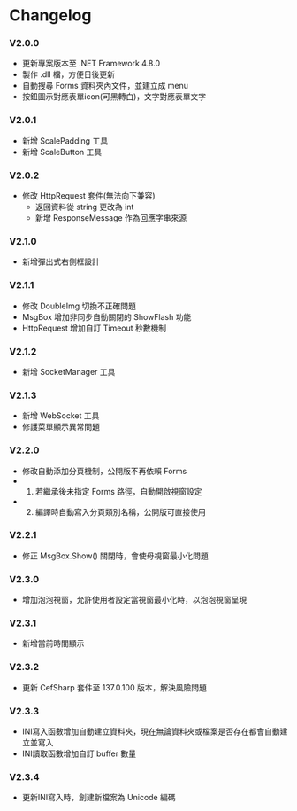 ﻿# Changelog

### V2.0.0
- 更新專案版本至 .NET Framework 4.8.0
- 製作 .dll 檔，方便日後更新
- 自動搜尋 Forms 資料夾內文件，並建立成 menu
- 按鈕圖示對應表單icon(可黑轉白)，文字對應表單文字

### V2.0.1
- 新增 ScalePadding 工具
- 新增 ScaleButton 工具

### V2.0.2
- 修改 HttpRequest 套件(無法向下兼容)
	- 返回資料從 string 更改為 int
	- 新增 ResponseMessage 作為回應字串來源
### V2.1.0
- 新增彈出式右側框設計

### V2.1.1
- 修改 DoubleImg 切換不正確問題
- MsgBox 增加非同步自動關閉的 ShowFlash 功能
- HttpRequest 增加自訂 Timeout 秒數機制

### V2.1.2
- 新增 SocketManager 工具

### V2.1.3
- 新增 WebSocket 工具
- 修護菜單顯示異常問題

### V2.2.0
- 修改自動添加分頁機制，公開版不再依賴 Forms
- 1. 若繼承後未指定 Forms 路徑，自動開啟視窗設定
- 2. 編譯時自動寫入分頁類別名稱，公開版可直接使用

### V2.2.1
- 修正 MsgBox.Show() 關閉時，會使母視窗最小化問題

### V2.3.0
- 增加泡泡視窗，允許使用者設定當視窗最小化時，以泡泡視窗呈現

### V2.3.1
- 新增當前時間顯示

### V2.3.2
- 更新 CefSharp 套件至 137.0.100 版本，解決風險問題

### V2.3.3
- INI寫入函數增加自動建立資料夾，現在無論資料夾或檔案是否存在都會自動建立並寫入
- INI讀取函數增加自訂 buffer 數量

### V2.3.4
- 更新INI寫入時，創建新檔案為 Unicode 編碼